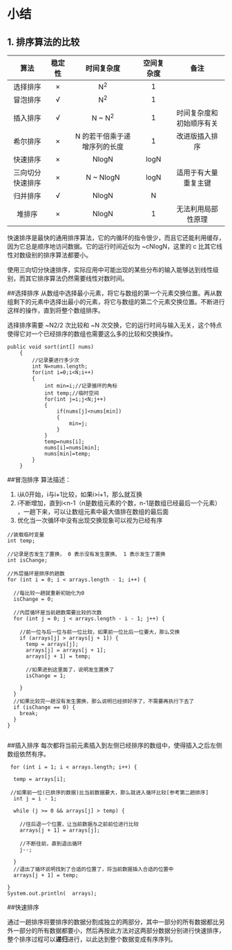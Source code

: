 # 小结

## 1. 排序算法的比较

| 算法 | 稳定性 | 时间复杂度 | 空间复杂度 | 备注 |
| :---: | :---: |:---: | :---: | :---: |
| 选择排序 | × | N<sup>2</sup> | 1 | |
| 冒泡排序 | √ |  N<sup>2</sup> | 1 | |
| 插入排序 | √ |  N \~ N<sup>2</sup> | 1 | 时间复杂度和初始顺序有关 |
| 希尔排序 | ×  |  N 的若干倍乘于递增序列的长度 | 1 | 改进版插入排序 |
| 快速排序 | ×  | NlogN | logN | |
| 三向切分快速排序 | ×  |  N \~ NlogN | logN | 适用于有大量重复主键|
| 归并排序 | √ |  NlogN | N | |
| 堆排序 | ×  |  NlogN | 1 | 无法利用局部性原理|

快速排序是最快的通用排序算法，它的内循环的指令很少，而且它还能利用缓存，因为它总是顺序地访问数据。它的运行时间近似为 \~cNlogN，这里的 c 比其它线性对数级别的排序算法都要小。

使用三向切分快速排序，实际应用中可能出现的某些分布的输入能够达到线性级别，而其它排序算法仍然需要线性对数时间。

##选择排序
从数组中选择最小元素，将它与数组的第一个元素交换位置。再从数组剩下的元素中选择出最小的元素，将它与数组的第二个元素交换位置。不断进行这样的操作，直到将整个数组排序。

选择排序需要 ~N2/2 次比较和 ~N 次交换，它的运行时间与输入无关，这个特点使得它对一个已经排序的数组也需要这么多的比较和交换操作。
```aidl
public void sort(int[] nums)
    {
        //记录要进行多少次
        int N=nums.length;
        for(int i=0;i<N;i++)
        {
            int min=i;//记录循环的角标
            int temp;//临时空间
            for(int j=i;j<N;j++)
            {
                if(nums[j]<nums[min])
                {
                    min=j;
                }
            }
            temp=nums[i];
            nums[i]=nums[min];
            nums[min]=temp;
        }
    }
```
##冒泡排序
算法描述：
1.	i从0开始，i与i+1比较，如果i>i+1，那么就互换 
2.	i不断增加，直到i<n-1（n是数组元素的个数，n-1是数组已经最后一个元素） ，一趟下来，可以让数组元素中最大值排在数组的最后面
3.  优化当一次循环中没有出现交换现象可以视为已经有序
```aidl
//装载临时变量
int temp;

//记录是否发生了置换， 0 表示没有发生置换、 1 表示发生了置换
int isChange;

//外层循环是排序的趟数
for (int i = 0; i < arrays.length - 1; i++) {

  //每比较一趟就重新初始化为0
  isChange = 0;

  //内层循环是当前趟数需要比较的次数
  for (int j = 0; j < arrays.length - i - 1; j++) {

    //前一位与后一位与前一位比较，如果前一位比后一位要大，那么交换
    if (arrays[j] > arrays[j + 1]) {
      temp = arrays[j];
      arrays[j] = arrays[j + 1];
      arrays[j + 1] = temp;

      //如果进到这里面了，说明发生置换了
      isChange = 1;

    }
  }
  //如果比较完一趟没有发生置换，那么说明已经排好序了，不需要再执行下去了
  if (isChange == 0) {
    break;
  }
}


```
##插入排序
每次都将当前元素插入到左侧已经排序的数组中，使得插入之后左侧数组依然有序。

```
 for (int i = 1; i < arrays.length; i++) {

  temp = arrays[i];

 //如果前一位(已排序的数据)比当前数据要大，那么就进入循环比较[参考第二趟排序]
  int j = i - 1;

  while (j >= 0 && arrays[j] > temp) {

    //往后退一个位置，让当前数据与之前前位进行比较
    arrays[j + 1] = arrays[j];

    //不断往前，直到退出循环
    j--;

  }
  //退出了循环说明找到了合适的位置了，将当前数据插入合适的位置中
  arrays[j + 1] = temp;

}
System.out.println(  arrays);

```

##快速排序

通过一趟排序将要排序的数据分割成独立的两部分，其中一部分的所有数据都比另外一部分的所有数据都要小，然后再按此方法对这两部分数据分别进行快速排序，整个排序过程可以**递归**进行，以此达到整个数据变成有序序列。

